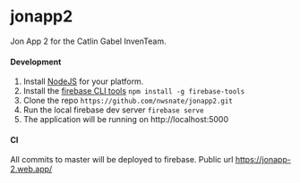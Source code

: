 # jonapp2

Jon App 2 for the Catlin Gabel InvenTeam.

#### Development

1. Install [NodeJS](https://nodejs.org/en/download/) for your platform.
2. Install the [firebase CLI tools](https://firebase.google.com/docs/cli/) `npm install -g firebase-tools`
3. Clone the repo `https://github.com/nwsnate/jonapp2.git`
4. Run the local firebase dev server `firebase serve`
5. The application will be running on http://localhost:5000

#### CI

All commits to master will be deployed to firebase. Public url https://jonapp-2.web.app/
